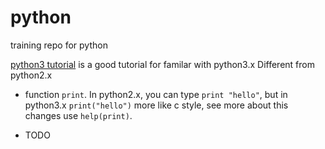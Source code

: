 python
=======

training repo for python

[python3 tutorial](http://docs.python.org/tutorial) is a good tutorial 
for familar with python3.x
Different from python2.x
- function `print`. In python2.x, you can type `print "hello"`, but
  in python3.x `print("hello")` more like c style, see more about this
 changes use `help(print)`.

- TODO

